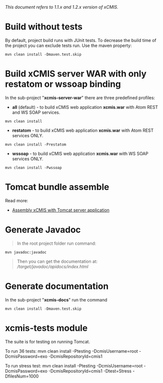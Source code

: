 _This document refers to 1.1.x and 1.2.x version of xCMIS._



# Build without tests #

By default, project build runs with JUnit tests. To decrease the build time of the project you can exclude tests run. Use the maven property:

```
mvn clean install -Dmaven.test.skip
```


# Build xCMIS server WAR with only restatom or wssoap binding #

In the sub-project "**xcmis-server-war**" there are three predefined profiles:
  * **all** (default) - to build xCMIS web application **xcmis.war** with Atom REST and WS SOAP services.
```
mvn clean install
```
  * **restatom** - to build xCMIS web application **xcmis.war** with Atom REST services ONLY.
```
mvn clean install -Prestatom
```
  * **wssoap** - to build xCMIS web application **xcmis.war** with WS SOAP services ONLY.
```
mvn clean install -Pwssoap
```

# Tomcat bundle assemble #
Read more:
  * [Assembly xCMIS with Tomcat server application](xCMISBuild#Assembly_xCMIS_with_Tomcat_server_application.md)



# Generate Javadoc #

> In the root project folder run command:

```
mvn javadoc:javadoc
```

> Then you can get the documentation at: _/target/javadoc/apidocs/index.html_


# Generate documentation #

In the sub-project "**xcmis-docs**" run the command

```
mvn clean install -Dmaven.test.skip
```

# xcmis-tests module #

The suite is for testing on running Tomcat.

To run 36 tests:
mvn clean install -Ptesting -DcmisUsername=root -DcmisPassword=exo -DcmisRepositoryId=cmis1

To run stress test:
mvn clean install -Ptesting -DcmisUsername=root -DcmisPassword=exo -DcmisRepositoryId=cmis1 -Dtest=Stress -DfilesNum=1000